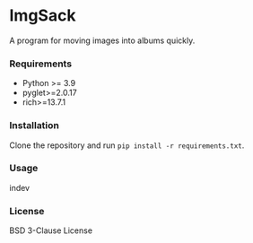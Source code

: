 # ImgSack

A program for moving images into albums quickly.

### Requirements
- Python >= 3.9 
- pyglet>=2.0.17 
- rich>=13.7.1

### Installation
Clone the repository and run `pip install -r requirements.txt`.

### Usage
indev

### License
BSD 3-Clause License

